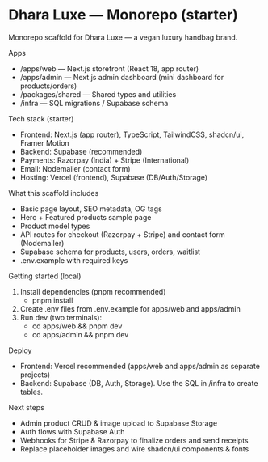 # Dhara Luxe — Monorepo (starter)

Monorepo scaffold for Dhara Luxe — a vegan luxury handbag brand.

Apps
- /apps/web — Next.js storefront (React 18, app router)
- /apps/admin — Next.js admin dashboard (mini dashboard for products/orders)
- /packages/shared — Shared types and utilities
- /infra — SQL migrations / Supabase schema

Tech stack (starter)
- Frontend: Next.js (app router), TypeScript, TailwindCSS, shadcn/ui, Framer Motion
- Backend: Supabase (recommended)
- Payments: Razorpay (India) + Stripe (International)
- Email: Nodemailer (contact form)
- Hosting: Vercel (frontend), Supabase (DB/Auth/Storage)

What this scaffold includes
- Basic page layout, SEO metadata, OG tags
- Hero + Featured products sample page
- Product model types
- API routes for checkout (Razorpay + Stripe) and contact form (Nodemailer)
- Supabase schema for products, users, orders, waitlist
- .env.example with required keys

Getting started (local)
1. Install dependencies (pnpm recommended)
   - pnpm install
2. Create .env files from .env.example for apps/web and apps/admin
3. Run dev (two terminals):
   - cd apps/web && pnpm dev
   - cd apps/admin && pnpm dev

Deploy
- Frontend: Vercel recommended (apps/web and apps/admin as separate projects)
- Backend: Supabase (DB, Auth, Storage). Use the SQL in /infra to create tables.

Next steps
- Admin product CRUD & image upload to Supabase Storage
- Auth flows with Supabase Auth
- Webhooks for Stripe & Razorpay to finalize orders and send receipts
- Replace placeholder images and wire shadcn/ui components & fonts

